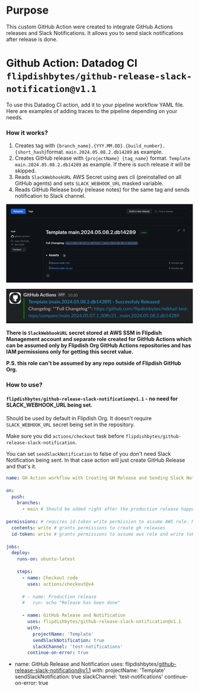 # Purpose

This custom GitHub Action were created to integrate GitHub Actions releases and Slack Notifications. It allows you to send slack notifications after release is done.

# Github Action: Datadog CI `flipdishbytes/github-release-slack-notification@v1.1`

To use this Datadog CI action, add it to your pipeline workflow YAML file. Here are examples of adding traces to the pipeline depending on your needs.

### How it works?

1. Creates tag with `{branch_name}.{YYY.MM.DD}.{build_number}.{short_hash}`format. `main.2024.05.08.2.db14289` as example.
2. Creates GitHub release with `{projectName} {tag_name}` format. `Template main.2024.05.08.2.db14289` as example. If there is such release it will be skipped.
3. Reads `SlackWebhookURL` AWS Secret using aws cli (preinstalled on all GitHub agents) and sets `SLACK_WEBHOOK_URL` masked variable.
4. Reads GitHub Release body (release notes) for the same tag and sends notification to Slack channel.


![GitHub Release example](screenshots/release-example.png)

![Slack Notification example](screenshots/notification-example.png)

**There is `SlackWebhookURL` secret stored at AWS SSM in Flipdish Management account and separate role created for GitHub Actions which can be assumed only by Flipdish Org GitHub Actions repositories and has IAM permissions only for getting this secret value.**

**P.S. this role can't be assumed by any repo outside of Flipdish GitHub Org.**

### How to use?

#### `flipdishbytes/github-release-slack-notification@v1.1` - no need for SLACK_WEBHOOK_URL being set.
Should be used by default in Flipdish Org. It doesn't require `SLACK_WEBHOOK_URL` secret being set in the repository.

Make sure you did `actions/checkout` task before `flipdishbytes/github-release-slack-notification`.

You can set `sendSlackNotification` to false of you don't need Slack Notification being sent. In that case action will just create GitHub Release and that's it.
```yaml
name: GH Action workflow with Creating GH Release and Sending Slack Notification

on:
  push:
    branches:
      - main # Should be added right after the production release happened

permissions: # requires id-token write permission to assume AWS role. Make sure you added this to your yml.
  contents: write # grants permissions to create gh releases
  id-token: write # grants permissions to assume aws role and write tokens

jobs:
  deploy:
    runs-on: ubuntu-latest

    steps:
      - name: Checkout code
        uses: actions/checkout@v4

      # - name: Production release
      #   run: echo "Release has been done"
      
      - name: GitHub Release and Notification
        uses: flipdishbytes/github-release-slack-notification@v1.1
        with:
          projectName: 'Template'
          sendSlackNotification: true
          slackChannel: 'test-notifications'
        continue-on-error: true

```

- name: GitHub Release and Notification
  uses: flipdishbytes/github-release-slack-notification@v1.1
  with:
    projectName: 'Template'
    sendSlackNotification: true
    slackChannel: 'test-notifications'
  continue-on-error: true